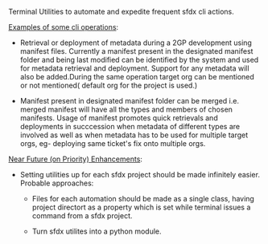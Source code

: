 Terminal Utilities to automate and expedite frequent sfdx cli actions.

<ins>Examples of some cli operations</ins>:

* Retrieval or deployment of metadata during a 2GP development using manifest files. Currently a manifest present in the designated manifest folder and being last modified can be identified by the system and used for metadata retrieval and deployment. Support for any metadata will also be added.During the same operation target org can be mentioned or not mentioned( default org for the project is used.)

* Manifest present in designated manifest folder can be merged i.e. merged manifest will have all the types and members of chosen manifests. Usage of manifest promotes quick retrievals and deployments in succcession when metadata of different types are involved as well as when metadata has to be used for multiple target orgs, eg- deploying same ticket's fix onto multiple orgs.

<ins>Near Future (on Priority) Enhancements</ins>:

* Setting utilities up for each sfdx project should be made infinitely easier.
Probable approaches:
    * Files for each automation should be made as a single class, having project directort as a property which is set while terminal issues a command from a sfdx project.

    * Turn sfdx utilites into a python module.